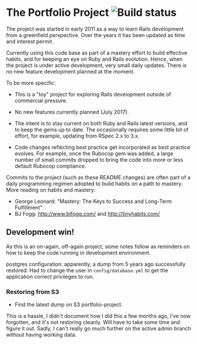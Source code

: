 # The Portfolio Project ![Build status](http://travis-ci.org/doolin/portfolio-project.png "Build status")

The project was started in early 2011 as a way to learn Rails
development from a greenfield perspective. Over the years it has
been updated as time and interest permit.

Currently using this code base as part of a mastery effort to build
effective habits, and for keeping an eye on Ruby and Rails evolution.
Hence, when the project is under active development, very small daily
updates. There is no new feature development planned at the moment.

To be more specific:

* This is a "toy" project for exploring Rails development
outside of commercial pressure.

* No new features currently planned (July 2017).

* The intent is to stay current on both Ruby and Rails
latest versions, and to keep the gems up to date. The
occasionally requires some little bit of effort, for
example, updating from RSpec 2.x to 3.x.

* Code changes reflecting best practice get incorporated as
best practice evolves. For example, once the Rubocop gem
was added, a large number of small commits dropped to bring
the code into more or less default Rubocop compliance.

Commits to the project (such as these README changes) are often
part of a daily programming regimen adopted to build habits
on a path to mastery. More reading on habits and mastery:

* George Leonard: "Mastery: The Keys to Success and Long-Term
  Fulfillment"
* BJ Fogg: http://www.bjfogg.com/ and http://tinyhabits.com/

## Development win!

As this is an on-again, off-again project, some notes follow as
reminders on how to keep the code running in development environment.

postgres configuration: apparently, a dump from 5 years ago successfully
restored. Had to change the user in `config/database.yml` to get the
application correct privileges to run.

### Restoring from S3

* Find the latest dump on S3 portfolio-project.

This is a hassle, I didn't document how I did this a few months ago,
I've now forgotten, and it's not restoring cleanly. Will have to take
some time and figure it out. Sadly, I can't really go much further on
the active admin branch without having working data.
